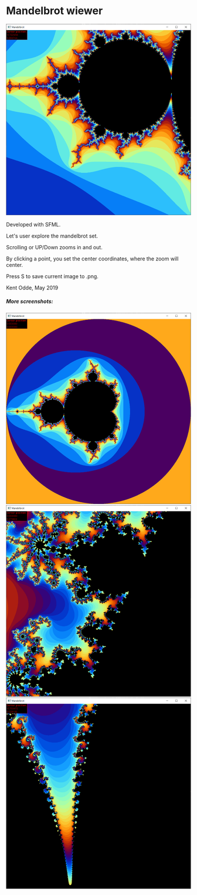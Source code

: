 # Mandelbrot wiewer

![](screenshots/ex2.png)

Developed with SFML.

Let's user explore the mandelbrot set.

Scrolling or UP/Down zooms in and out.

By clicking a point, you set the center coordinates, where the zoom will center.

Press S to save current image to .png.


Kent Odde, May 2019

##### More screenshots:
![](screenshots/ex1.png)
![](screenshots/ex3.png)
![](screenshots/ex4.png)

